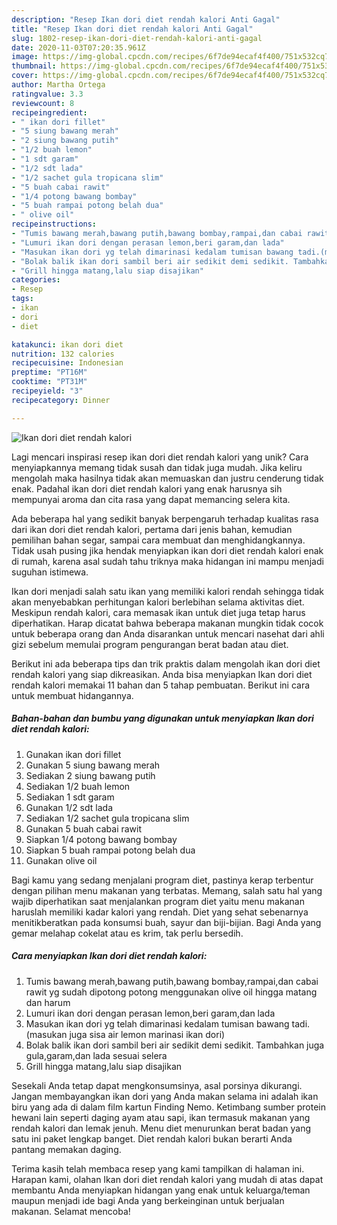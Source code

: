 ```yaml
---
description: "Resep Ikan dori diet rendah kalori Anti Gagal"
title: "Resep Ikan dori diet rendah kalori Anti Gagal"
slug: 1802-resep-ikan-dori-diet-rendah-kalori-anti-gagal
date: 2020-11-03T07:20:35.961Z
image: https://img-global.cpcdn.com/recipes/6f7de94ecaf4f400/751x532cq70/ikan-dori-diet-rendah-kalori-foto-resep-utama.jpg
thumbnail: https://img-global.cpcdn.com/recipes/6f7de94ecaf4f400/751x532cq70/ikan-dori-diet-rendah-kalori-foto-resep-utama.jpg
cover: https://img-global.cpcdn.com/recipes/6f7de94ecaf4f400/751x532cq70/ikan-dori-diet-rendah-kalori-foto-resep-utama.jpg
author: Martha Ortega
ratingvalue: 3.3
reviewcount: 8
recipeingredient:
- " ikan dori fillet"
- "5 siung bawang merah"
- "2 siung bawang putih"
- "1/2 buah lemon"
- "1 sdt garam"
- "1/2 sdt lada"
- "1/2 sachet gula tropicana slim"
- "5 buah cabai rawit"
- "1/4 potong bawang bombay"
- "5 buah rampai potong belah dua"
- " olive oil"
recipeinstructions:
- "Tumis bawang merah,bawang putih,bawang bombay,rampai,dan cabai rawit yg sudah dipotong potong menggunakan olive oil hingga matang dan harum"
- "Lumuri ikan dori dengan perasan lemon,beri garam,dan lada"
- "Masukan ikan dori yg telah dimarinasi kedalam tumisan bawang tadi.(masukan juga sisa air lemon marinasi ikan dori)"
- "Bolak balik ikan dori sambil beri air sedikit demi sedikit. Tambahkan juga gula,garam,dan lada sesuai selera"
- "Grill hingga matang,lalu siap disajikan"
categories:
- Resep
tags:
- ikan
- dori
- diet

katakunci: ikan dori diet 
nutrition: 132 calories
recipecuisine: Indonesian
preptime: "PT16M"
cooktime: "PT31M"
recipeyield: "3"
recipecategory: Dinner

---
```



![Ikan dori diet rendah kalori](https://img-global.cpcdn.com/recipes/6f7de94ecaf4f400/751x532cq70/ikan-dori-diet-rendah-kalori-foto-resep-utama.jpg)

Lagi mencari inspirasi resep ikan dori diet rendah kalori yang unik? Cara menyiapkannya memang tidak susah dan tidak juga mudah. Jika keliru mengolah maka hasilnya tidak akan memuaskan dan justru cenderung tidak enak. Padahal ikan dori diet rendah kalori yang enak harusnya sih mempunyai aroma dan cita rasa yang dapat memancing selera kita.

Ada beberapa hal yang sedikit banyak berpengaruh terhadap kualitas rasa dari ikan dori diet rendah kalori, pertama dari jenis bahan, kemudian pemilihan bahan segar, sampai cara membuat dan menghidangkannya. Tidak usah pusing jika hendak menyiapkan ikan dori diet rendah kalori enak di rumah, karena asal sudah tahu triknya maka hidangan ini mampu menjadi suguhan istimewa.

Ikan dori menjadi salah satu ikan yang memiliki kalori rendah sehingga tidak akan menyebabkan perhitungan kalori berlebihan selama aktivitas diet. Meskipun rendah kalori, cara memasak ikan untuk diet juga tetap harus diperhatikan. Harap dicatat bahwa beberapa makanan mungkin tidak cocok untuk beberapa orang dan Anda disarankan untuk mencari nasehat dari ahli gizi sebelum memulai program pengurangan berat badan atau diet.


Berikut ini ada beberapa tips dan trik praktis dalam mengolah ikan dori diet rendah kalori yang siap dikreasikan. Anda bisa menyiapkan Ikan dori diet rendah kalori memakai 11 bahan dan 5 tahap pembuatan. Berikut ini cara untuk membuat hidangannya.

<!--inarticleads1-->

##### Bahan-bahan dan bumbu yang digunakan untuk menyiapkan Ikan dori diet rendah kalori:

1. Gunakan  ikan dori fillet
1. Gunakan 5 siung bawang merah
1. Sediakan 2 siung bawang putih
1. Sediakan 1/2 buah lemon
1. Sediakan 1 sdt garam
1. Gunakan 1/2 sdt lada
1. Sediakan 1/2 sachet gula tropicana slim
1. Gunakan 5 buah cabai rawit
1. Siapkan 1/4 potong bawang bombay
1. Siapkan 5 buah rampai potong belah dua
1. Gunakan  olive oil


Bagi kamu yang sedang menjalani program diet, pastinya kerap terbentur dengan pilihan menu makanan yang terbatas. Memang, salah satu hal yang wajib diperhatikan saat menjalankan program diet yaitu menu makanan haruslah memiliki kadar kalori yang rendah. Diet yang sehat sebenarnya menitikberatkan pada konsumsi buah, sayur dan biji-bijian. Bagi Anda yang gemar melahap cokelat atau es krim, tak perlu bersedih. 

<!--inarticleads2-->

##### Cara menyiapkan Ikan dori diet rendah kalori:

1. Tumis bawang merah,bawang putih,bawang bombay,rampai,dan cabai rawit yg sudah dipotong potong menggunakan olive oil hingga matang dan harum
1. Lumuri ikan dori dengan perasan lemon,beri garam,dan lada
1. Masukan ikan dori yg telah dimarinasi kedalam tumisan bawang tadi.(masukan juga sisa air lemon marinasi ikan dori)
1. Bolak balik ikan dori sambil beri air sedikit demi sedikit. Tambahkan juga gula,garam,dan lada sesuai selera
1. Grill hingga matang,lalu siap disajikan


Sesekali Anda tetap dapat mengkonsumsinya, asal porsinya dikurangi. Jangan membayangkan ikan dori yang Anda makan selama ini adalah ikan biru yang ada di dalam film kartun Finding Nemo. Ketimbang sumber protein hewani lain seperti daging ayam atau sapi, ikan termasuk makanan yang rendah kalori dan lemak jenuh. Menu diet menurunkan berat badan yang satu ini paket lengkap banget. Diet rendah kalori bukan berarti Anda pantang memakan daging. 

Terima kasih telah membaca resep yang kami tampilkan di halaman ini. Harapan kami, olahan Ikan dori diet rendah kalori yang mudah di atas dapat membantu Anda menyiapkan hidangan yang enak untuk keluarga/teman maupun menjadi ide bagi Anda yang berkeinginan untuk berjualan makanan. Selamat mencoba!
